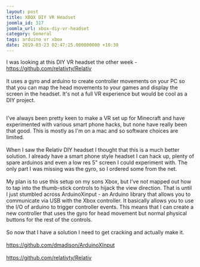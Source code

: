 ```yaml
---
layout: post
title: XBOX DIY VR Headset
joomla_id: 317
joomla_url: xbox-diy-vr-headset
category: General
tags: arduino vr xbox
date: 2019-03-23 02:47:25.000000000 +10:30
---
```

<p>I was looking at this DIY VR headset the other week - <a href="https://github.com/relativty/Relativ" target="_blank" rel="noopener noreferrer">https://github.com/relativty/Relativ</a><br /> <br /> It uses a gyro and arduino to create controller movements on your PC so that you can map the head movements to your games and display the screen in the headset. It's not a full VR experience but would be cool as a DIY project.</p>

<p><br /> I've always been pretty keen to make a VR set up for Minecraft and have experimented with various smart phone hacks, but none have really been that good. This is mostly as I'm on a mac and so software choices are limited.<br /> <br /> When I saw the Relativ DIY headset I thought that this is a much better solution. I already have a smart phone style headset I can hack up, plenty of spare arduinos and even a low res 5" screen I could experiment with. The only part I was missing was the gyro, so I ordered some from the net.<br /> <br /> My plan is to use this setup on my sons Xbox, but I've not mapped out how to tap into the thumb-stick controls to hijack the view direction. That is until I just stumbled across ArduinoXinput - an Arduino library that allows you to communicate via USB with the Xbox controller. It basically allows you to use the I/O of arduino to trigger controller events. This means that I can create a new controller that uses the gyro for head movement but normal physical buttons for the rest of the controls.<br /> <br /> So now that I have a solution I need to get cracking and actually make it.<br /> <br /><a href="https://github.com/dmadison/ArduinoXInput" target="_blank" rel="noopener noreferrer">https://github.com/dmadison/ArduinoXInput</a><br /> <br /><a href="https://github.com/relativty/Relativ" target="_blank" rel="noopener noreferrer">https://github.com/relativty/Relativ</a></p>
